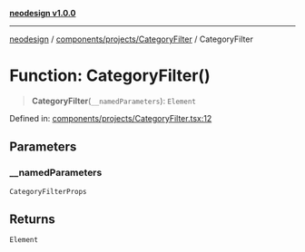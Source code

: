 [**neodesign v1.0.0**](../../../../README.md)

***

[neodesign](../../../../modules.md) / [components/projects/CategoryFilter](../README.md) / CategoryFilter

# Function: CategoryFilter()

> **CategoryFilter**(`__namedParameters`): `Element`

Defined in: [components/projects/CategoryFilter.tsx:12](https://github.com/mladjom/neodesign/blob/12ebc446849a001345c104056aef95c6372b148e/components/projects/CategoryFilter.tsx#L12)

## Parameters

### \_\_namedParameters

`CategoryFilterProps`

## Returns

`Element`
